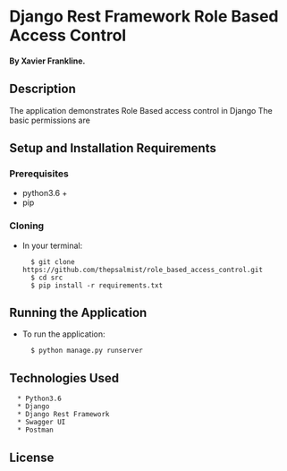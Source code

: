 # Django Rest Framework Role Based Access Control

#### By Xavier Frankline.

## Description

The application demonstrates Role Based access control in Django
The basic permissions are

## Setup and Installation Requirements

### Prerequisites

- python3.6 +
- pip

### Cloning

- In your terminal:

        $ git clone https://github.com/thepsalmist/role_based_access_control.git
        $ cd src
        $ pip install -r requirements.txt

## Running the Application

- To run the application:

        $ python manage.py runserver

## Technologies Used

      * Python3.6
      * Django
      * Django Rest Framework
      * Swagger UI
      * Postman

## License
